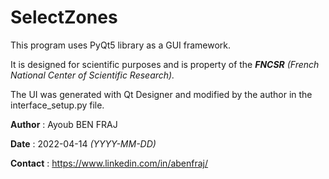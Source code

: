 # SelectZones
 
This program uses PyQt5 library as a GUI framework.

It is designed for scientific purposes and is property of the <i><b>FNCSR</b> (French National Center of Scientific Research).</i>

The UI was generated with Qt Designer and modified by the author in the interface_setup.py file.

__Author__ : Ayoub BEN FRAJ

__Date__ : 2022-04-14 <i>(YYYY-MM-DD)</i>

__Contact__ : https://www.linkedin.com/in/abenfraj/